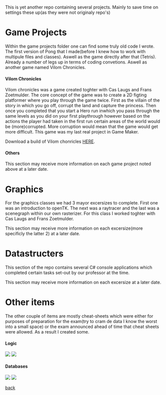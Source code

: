 This is yet another repo containing several projects. Mainly to save time on settings these up(as they were not originaly repo's)

# [](#header-1)Game Projects
Within the game projects folder one can find some truly old code I wrote. The first version of Pong that I made(before I knew how to work with multipule files and classes). Aswell as the game directly after that (Tetris). Already a number of legs up in terms of coding convetions. Aswell as another game named Vilom Chronicles. 

#### [](#header-4)Vilom Chronicles
Vilom chronicles was a game created toghter with Cas Laugs and Frans Zoetmulder. The core concept of the game was to create a 2D figting platformer where you play through the game twice. First as the villain of the story in which you go off, corrupt the land and capture the princess. Then once you completed that you start a Hero run inwhich you pass through the same levels as you did on your first playthrough however based on the actions the player had taken in the first run certain areas of the world would be (more)corrupted. More corruption would mean that the game would get more difficult. This game was my last real project in Game Maker.

Download a build of Vilom chonricles [HERE](https://drive.google.com/open?id=1L44uv9PBF_3cxjQ1SVdAxoMybtp_DFPH).

#### [](#header-4)Others

This section may receive more information on each game project noted above at a later date.

# [](#header-1)Graphics
For the graphics classes we had 3 mayor excersizes to complete. First one was an introduction to openTK. The next was a raytracer and the last was a scenegraph within our own rasterizer. For this class I worked toghter with Cas Laugs and Frans Zoetmulder.

This section may receive more information on each excersize(more specificly the latter 2) at a later date.

# [](#header-1)Datastructers
This section of the repo contains several C# console applications which completed certain tasks set-out by our professor at the time.

This section may receive more information on each excersize at a later date.

# [](#header-1)Other items
The other couple of items are mostly cheat-sheets which were either for purposes of preparation for the exam(try to cram de data I know the worst into a small space) or the exam announced ahead of time that cheat sheets were allowed. As a result I created some.

#### [](#header-4)Logic
![](Logica/Voorkant%20cheat%20sheet.png)
![](Logica/Cheat%20sheat%20backside.png)

#### [](#header-4)Databases
![](Database/Cheat%20sheet%20images/Cheat-sheat-front.png)
![](Database/Cheat%20sheet%20images/Cheat-sheat-back.png)

[back](https://tdsrock.github.io/Projects)
